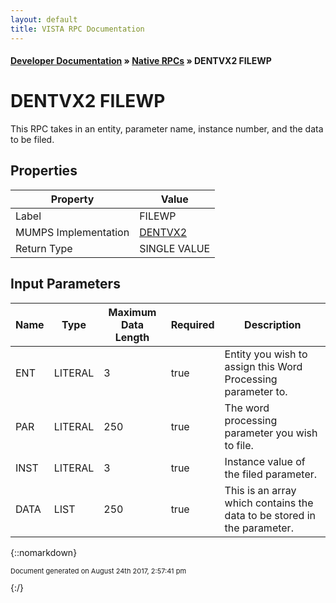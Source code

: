 ```yaml
---
layout: default
title: VISTA RPC Documentation
---
```


#### [Developer Documentation](../index) &#187; [Native RPCs](TableOfContents) &#187; DENTVX2 FILEWP<br/>
# DENTVX2 FILEWP

This RPC takes in an entity, parameter name, instance number, and the data to be filed.  

## Properties

Property | Value
--- | ---
Label | FILEWP
MUMPS Implementation | [DENTVX2](http://code.osehra.org/dox/Routine_DENTVX2_source.html)
Return Type | SINGLE VALUE


## Input Parameters

Name | Type | Maximum Data Length | Required | Description
--- | --- | --- | --- | ---
ENT | LITERAL | 3 | true | Entity you wish to assign this Word Processing parameter to.
PAR | LITERAL | 250 | true | The word processing parameter you wish to file.
INST | LITERAL | 3 | true | Instance value of the filed parameter.
DATA | LIST | 250 | true | This is an array which contains the data to be stored in the parameter.



{::nomarkdown} <br/><p style="font-size: 11px">Document generated on August 24th 2017, 2:57:41 pm</p>{:/}